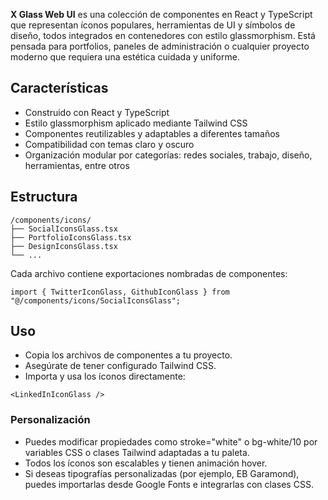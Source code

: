 **X Glass Web UI** es una colección de componentes en React y TypeScript que representan íconos populares, herramientas de UI y símbolos de diseño, todos integrados en contenedores con estilo glassmorphism. Está pensada para portfolios, paneles de administración o cualquier proyecto moderno que requiera una estética cuidada y uniforme.

## Características

- Construido con React y TypeScript
- Estilo glassmorphism aplicado mediante Tailwind CSS
- Componentes reutilizables y adaptables a diferentes tamaños
- Compatibilidad con temas claro y oscuro
- Organización modular por categorías: redes sociales, trabajo, diseño, herramientas, entre otros

## Estructura

```
/components/icons/
├── SocialIconsGlass.tsx
├── PortfolioIconsGlass.tsx
├── DesignIconsGlass.tsx
└── ...
```

Cada archivo contiene exportaciones nombradas de componentes:

```tsx
import { TwitterIconGlass, GithubIconGlass } from "@/components/icons/SocialIconsGlass";
```

## Uso
* Copia los archivos de componentes a tu proyecto.
* Asegúrate de tener configurado Tailwind CSS.
* Importa y usa los íconos directamente:

``` tsx
<LinkedInIconGlass />
```

### Personalización
* Puedes modificar propiedades como stroke="white" o bg-white/10 por variables CSS o clases Tailwind adaptadas a tu paleta.
* Todos los íconos son escalables y tienen animación hover.
* Si deseas tipografías personalizadas (por ejemplo, EB Garamond), puedes importarlas desde Google Fonts e integrarlas con clases CSS.